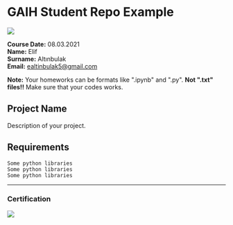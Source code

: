 # GAIH Student Repo Example
![](img/newlogo.png)

**Course Date:** 08.03.2021  
**Name:** Elif  
**Surname:** Altınbulak  
**Email:** ealtinbulak5@gmail.com  

**Note:** Your homeworks can be formats like ".ipynb" and ".py". **Not ".txt" files!!** Make sure that your codes works.  

## Project Name
Description of your project.

## Requirements
```
Some python libraries
Some python libraries
Some python libraries
```
---

### Certification
![](img/TopLearnerCertificate.png)

